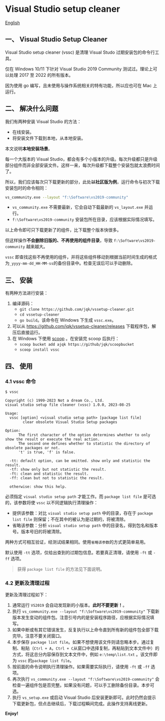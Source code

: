 # Visual Studio setup cleaner

[English](readme.md)

## 一、 Visual Studio Setup Cleaner

Visual Studio setup cleaner (vssc) 是清理 Visual Studo 过期安装包的命令行工具。

仅在 Windows 10/11 下针对 Visual Studio 2019 Community 测试过。理论上可以处理 2017 至 2022 的所有版本。

因为使用 go 编写，且未使用与操作系统相关的特有功能，所以应也可在 Mac 上运行。

## 二、 解决什么问题

我们有两种安装 Visual Studio 的方法：

- 在线安装。
- 将安装文件下载到本地，从本地安装。

本文说明**本地安装场景**。

每一个大版本的 Visual Studio，都会有多个小版本的升级。每次升级都只是升级部分组件而非全部安装文件。这样一来，每次升级都下载整个安装包就太浪费时间了。

所以，我们应该每次只下载更新的部分，此处**以社区版为例**，运行命令与初次下载安装包时的命令相同：

```bash
vs_community.exe --layout "f:\Software\vs2019-community"
```

- `vs_community.exe` 不需要最新，它会自动下载最新的 `vs_layout.exe` 并运行。
- `f:\Software\vs2019-community` 安装包所在目录，应该根据实际情况填写。

以上命令即可只下载更新了的组件，比下载整个版本快很多。

但这样操作**不会删除旧版的、不再使用的组件目录**，导致 `f:\Software\vs2019-community` 越来越大。

`vssc` 即查找这些不再使用的组件，并将这些组件移动到根据当前时间生成的格式为`_yyyy-mm-dd_HH-MM-ss`的备份目录中。检查无误后可以手动删除。

## 三、 安装

有两种方法进行安装：

1. 编译源码：
   - `git clone https://github.com/jqk/vssetup-cleaner.git`
   - `cd vssetup-cleaner`
   - `go build`。该命令在 Windows 下生成 `vssc.exe`。
2. 可以从 <https://github.com/jqk/vssetup-cleaner/releases> 下载程序包，解压后直接运行。
3. 在 Windows 下使用 [scoop](https://github.com/ScoopInstaller/Scoop) 。在安装完 scoop 后执行：
   - `scoop bucket add ajqk https://github/jqk/scoopbucket`
   - `scoop install vssc`

## 四、 使用

### 4.1 vssc 命令

```text {.line-numbers}
$ vssc

Copyright (c) 1999-2023 Not a dream Co., Ltd.
visual studio setup file cleaner (vssc) 1.0.0, 2023-08-25

Usage:
  vssc [option] <visual studio setup path> [package list file]
        clear obsolete Visual Studio Setup packages

Option:
      The first character of the option determines whether to only show the result or execute the real action.
      The second one defines whether to statistic the directory of obsolete packages or not.
      't' is true, 'f' is false.

  -tt: default option, can be omitted. show only and statistic the result.
  -tf: show only but not statistic the result.
  -ft: clean and statistic the result.
  -ff: clean but not to statistic the result.

  otherwise: show this help.
```

必须指定 `visual studio setup path` 才能工作。而 `package list file` 是可选的，该参数将使 `vssc` 以不同逻辑执行清理操作：

- 提供该参数：对比 `visual studio setup path` 中的目录，存在于 `package list file` 则保留；不在其中的被认为是过期的，将被清除。
- 省略该参数：分析 `visual studio setup path` 中的目录名，得到包名和版本号。版本号旧的将被清除。

两种方式可相互验证，经测试结果相同。使用`省略该参数`的方式更简单易用。

默认使用 `-tt` 选项，仅给出查到的过期包信息。若要真正清理，请使用 `-ft` 或 `-ff` 选项。

> 获得 `package list file` 的方法见下面说明。

### 4.2 更新及清理过程

更新及清理过程如下：

1. 通常运行 `VS2019` 会自动发现新的小版本。**此时不要更新！**。
1. 执行 `vs_community.exe --layout "f:\Software\vs2019-community"` 下载新版本发生变动的组件包。注意引号内的是安装程序路径，应根据实际情况填写。
1. 如果中断或有其它错误发生，反复执行以上命令直到所有新的组件包全部下载完毕。注意不要关闭窗口。
1. 本步保存 `package list file`。如果不想使用该文件则请忽略本步。通过复制、粘贴（`Ctrl + A`，`Ctrl + C`从窗口中选择复制，再粘贴到文本文件中）的方式，将这总分内容保存到文本文件中，例如 `e:\temp\list.txt` 。该文件即为 `vssc` 的`package list file`。
1. 按前面的命令说明执行清理操作。如果需要实际执行，请使用 `-ft` 或 `-ff` 选项。
1. 再次执行 `vs_community.exe --layout "f:\Software\vs2019-community"` 会检查一遍组件包是否完整。如果没有问题，可以手工删除备份目录。本步可选。
1. 执行 `vs_setup.exe` 或启动 Visual Studio 后安装更新即可。此时仍然会提示下载更新包，但点击继续后，下载过程瞬间完成。此操作支持离线更新。

**Enjoy!**
